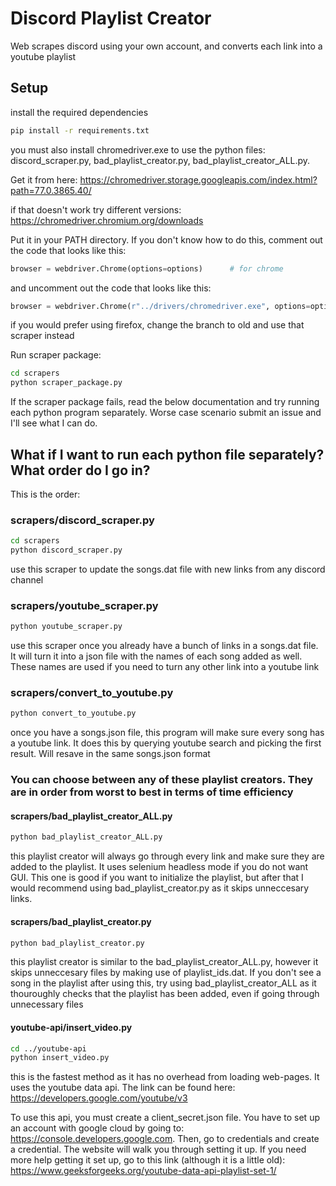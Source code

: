# Discord Playlist Creator
Web scrapes discord using your own account, and converts each link into a youtube playlist

## Setup
install the required dependencies

```sh
pip install -r requirements.txt
```

you must also install chromedriver.exe to use the python files: discord_scraper.py, bad_playlist_creator.py, bad_playlist_creator_ALL.py.

Get it from here: https://chromedriver.storage.googleapis.com/index.html?path=77.0.3865.40/

if that doesn't work try different versions: https://chromedriver.chromium.org/downloads

Put it in your PATH directory. If you don't know how to do this, comment out the code that looks like this:
```python
browser = webdriver.Chrome(options=options)      # for chrome
```
and uncomment out the code that looks like this: 
```python
browser = webdriver.Chrome(r"../drivers/chromedriver.exe", options=options)    
```
if you would prefer using firefox, change the branch to old and use that scraper instead

Run scraper package:
```sh
cd scrapers
python scraper_package.py
```

If the scraper package fails, read the below documentation and try running each python program separately. Worse case scenario submit an issue and I'll see what I can do. 

## What if I want to run each python file separately? What order do I go in?
This is the order:
### scrapers/discord_scraper.py
```sh
cd scrapers
python discord_scraper.py
```
use this scraper to update the songs.dat file with new links from any discord channel 

### scrapers/youtube_scraper.py
```sh
python youtube_scraper.py
```
use this scraper once you already have a bunch of links in a songs.dat file. It will turn it into a json file with the names of each song added as well. These names are used if you need to turn any other link into a youtube link

### scrapers/convert_to_youtube.py
```sh
python convert_to_youtube.py
```
once you have a songs.json file, this program will make sure every song has a youtube link. It does this by querying youtube search and picking the first result. Will resave in the same songs.json format

### You can choose between any of these playlist creators. They are in order from worst to best in terms of time efficiency
#### scrapers/bad_playlist_creator_ALL.py
```sh
python bad_playlist_creator_ALL.py
```
this playlist creator will always go through every link and make sure they are added to the playlist. It uses selenium headless mode if you do not want GUI. This one is good if you want to initialize the playlist, but after that I would recommend using bad_playlist_creator.py as it skips unneccesary links. 

#### scrapers/bad_playlist_creator.py
```sh
python bad_playlist_creator.py
```
this playlist creator is similar to the bad_playlist_creator_ALL.py, however it skips unneccesary files by making use of playlist_ids.dat. If you don't see a song in the playlist after using this, try using bad_playlist_creator_ALL as it thouroughly checks that the playlist has been added, even if  going through unnecessary files

#### youtube-api/insert_video.py
```sh
cd ../youtube-api
python insert_video.py
```
this is the fastest method as it has no overhead from loading web-pages. It uses the youtube data api. The link can be found here: https://developers.google.com/youtube/v3

To use this api, you must create a client_secret.json file. You have to set up an account with google cloud by going to: https://console.developers.google.com. Then, go to credentials and create a credential. The website will walk you through setting it up. If you need more help getting it set up, go to this link (although it is a little old): https://www.geeksforgeeks.org/youtube-data-api-playlist-set-1/

